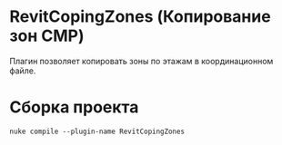 # RevitCopingZones (Копирование зон СМР)
Плагин позволяет копировать зоны по этажам в координационном файле.

# Сборка проекта
```
nuke compile --plugin-name RevitCopingZones
```